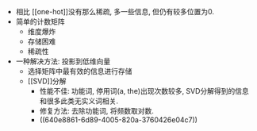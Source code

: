 - 相比 [[one-hot]]没有那么稀疏, 多一些信息, 但仍有较多位置为0.
- 简单的计数矩阵
	- 维度爆炸
	- 存储困难
	- 稀疏性
- 一种解决方法: 投影到低维向量
	- 选择矩阵中最有效的信息进行存储
	- [[SVD]]分解
		- 性能不佳: 功能词, 停用词(a, the)出现次数较多, SVD分解得到的信息和很多此类无实义词相关.
		- 修复方法: 去除功能词, 将频数取对数.
		- ((640e8861-6d89-4005-820a-3760426e04c7))